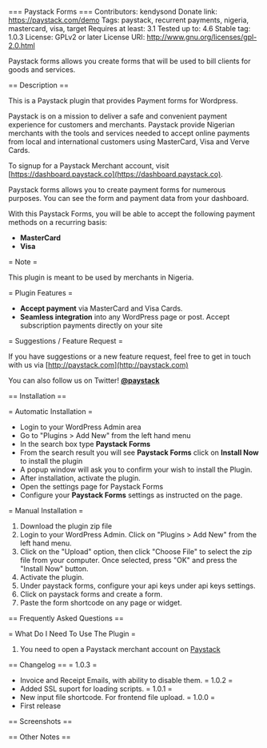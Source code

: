 === Paystack Forms ===
Contributors: kendysond
Donate link: https://paystack.com/demo
Tags: paystack, recurrent payments, nigeria, mastercard, visa, target
Requires at least: 3.1
Tested up to: 4.6
Stable tag: 1.0.3
License: GPLv2 or later
License URI: http://www.gnu.org/licenses/gpl-2.0.html

Paystack forms allows you create forms that will be used to bill clients for goods and services.


== Description ==

This is a Paystack plugin that provides Payment forms for Wordpress.

Paystack is on a mission to deliver a safe and convenient payment experience for customers and merchants. Paystack provide Nigerian merchants with the tools and services needed to accept online payments from local and international customers using MasterCard, Visa and Verve Cards.

To signup for a Paystack Merchant account, visit [https://dashboard.paystack.co](https://dashboard.paystack.co).

Paystack forms allows you to create payment forms for numerous purposes. You can see the form and payment data from your dashboard.

With this Paystack Forms, you will be able to accept the following payment methods on a recurring basis:

* __MasterCard__
* __Visa__

= Note =

This plugin is meant to be used by merchants in Nigeria.

= Plugin Features =

*   __Accept payment__ via MasterCard and Visa Cards.
*    __Seamless integration__ into any WordPress page or post. Accept subscription payments directly on your site



= Suggestions / Feature Request =

If you have suggestions or a new feature request, feel free to get in touch with us via [http://paystack.com](http://paystack.com)

You can also follow us on Twitter! **[@paystack](http://twitter.com/paystack)**


== Installation ==

= Automatic Installation =
*    Login to your WordPress Admin area
*    Go to "Plugins > Add New" from the left hand menu
*    In the search box type __Paystack Forms__
*    From the search result you will see __Paystack Forms__ click on __Install Now__ to install the plugin
*    A popup window will ask you to confirm your wish to install the Plugin.
*    After installation, activate the plugin.
*    Open the settings page for Paystack Forms
*    Configure your __Paystack Forms__ settings as instructed on the page.

= Manual Installation =
1.  Download the plugin zip file
2.  Login to your WordPress Admin. Click on "Plugins > Add New" from the left hand menu.
3.  Click on the "Upload" option, then click "Choose File" to select the zip file from your computer. Once selected, press "OK" and press the "Install Now" button.
4.  Activate the plugin.
5.  Under paystack forms, configure your api keys under api keys settings.
6.  Click on paystack forms and create a form.
7.  Paste the form shortcode on any page or widget.




== Frequently Asked Questions ==

= What Do I Need To Use The Plugin =

1. You need to open a Paystack merchant account on [Paystack](https://paystack.com)




== Changelog ==
= 1.0.3 =
*   Invoice and Receipt Emails, with ability to disable them.
= 1.0.2 =
*   Added SSL suport for loading scripts.
= 1.0.1 =
*   New input file shortcode. For frontend file upload.
= 1.0.0 =
*   First release

== Screenshots ==



== Other Notes ==
